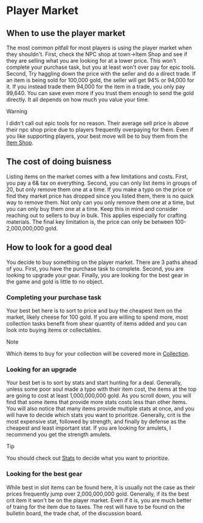 # Player Market

## When to use the player market
The most common pitfall for most players is using the player market when they shouldn't. First, check the NPC shop at town->Item Shop and see if they are selling what you are looking for at a lower price. This won't complete your purchase task, but you at least won't over pay for epic tools. Second, Try haggling down the price with the seller and do a direct trade. If an item is being sold for 100,000 gold, the seller will get 94% or 94,000 for it. If you instead trade them 94,000 for the item in a trade, you only pay 99,640. You can save even more if you trust them enough to send the gold directly. It all depends on how much you value your time.
> [!WARNING]
> I didn't call out epic tools for no reason. Their average sell price is above their npc shop price due to players frequently overpaying for them. Even if you like supporting players, your best move will be to buy them from the [Item Shop](/economy-and-trading/item-shop).

## The cost of doing buisness
Listing items on the market comes with a few limitations and costs. First, you pay a 6& tax on everything. Second, you can only list items in groups of 20, but only remove them one at a time. If you make a typo on the price or find they market price has dropped since you listed them, there is no quick way to remove them. Not only can you only remove them one at a time, but you can only buy them one at a time. Keep this in mind and consider reaching out to sellers to buy in bulk. This applies especially for crafting materials. The final key limitation is, the price can only be between 100-2,000,000,000 gold.

## How to look for a good deal
You decide to buy something on the player market. There are 3 paths ahead of you. First, you have the purchase task to complete. Second, you are looking to upgrade your gear. Finally, you are looking for the best gear in the game and gold is little to no object.

### Completing your purchase task
Your best bet here is to sort to price and buy the cheapest item on the market, likely cheese for 100 gold. If you are willing to spend more, most collection tasks benefit from shear quantity of items added and you can look into buying items or collectables.
> [!NOTE]
> Which items to buy for your collection will be covered more in [Collection](/items/collection).

### Looking for an upgrade
Your best bet is to sort by stats and start hunting for a deal. Generally, unless some poor soul made a typo with their item cost, the items at the top are going to cost at least 1,000,000,000 gold. As you scroll down, you will find that some items that provide more stats costs less than other items. You will also notice that many items provide multiple stats at once, and you will have to decide which stats you want to prioritize. Generally, crit is the most expensive stat, followed by strength, and finally by defense as the cheapest and least important stat. If you are looking for amulets, I recommend you get the strength amulets.
> [!TIP]
> You should check out [Stats](/character/stats) to decide what you want to prioritize.

### Looking for the best gear
While best in slot items can be found here, it is usually not the case as their prices frequently jump over 2,000,000,000 gold. Generally, if its the best crit item it won't be on the player market. Even if it is, you are much better of traing for the item due to taxes. The rest will have to be found on the bulletin board, the trade chat, of the discussion board.
